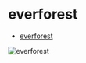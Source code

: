 # everforest

- [everforest](https://github.com/sainnhe/everforest)

![everforest](https://raw.githubusercontent.com/hattori-hanz0/neovim-config/main/img/kolory-everforest.png)
